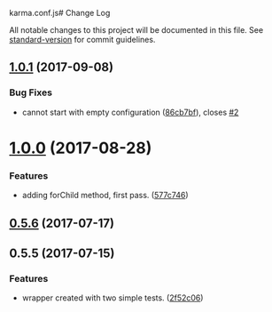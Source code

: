 karma.conf.js# Change Log

All notable changes to this project will be documented in this file. See [standard-version](https://github.com/conventional-changelog/standard-version) for commit guidelines.

<a name="1.0.1"></a>
## [1.0.1](https://github.com/kaiu-io/ng-serializer/compare/v1.0.0...v1.0.1) (2017-09-08)


### Bug Fixes

* cannot start with empty configuration ([86cb7bf](https://github.com/kaiu-io/ng-serializer/commit/86cb7bf)), closes [#2](https://github.com/kaiu-io/ng-serializer/issues/2)



<a name="1.0.0"></a>
# [1.0.0](https://github.com/kaiu-io/ng-serializer/compare/v0.5.6...v1.0.0) (2017-08-28)


### Features

* adding forChild method, first pass. ([577c746](https://github.com/kaiu-io/ng-serializer/commit/577c746))



<a name="0.5.6"></a>
## [0.5.6](https://github.com/kaiu-lab/ng-serializer/compare/v0.5.5...v0.5.6) (2017-07-17)



<a name="0.5.5"></a>
## 0.5.5 (2017-07-15)


### Features

* wrapper created with two simple tests. ([2f52c06](https://github.com/kaiu-lab/ng-serializer/commit/2f52c06))
